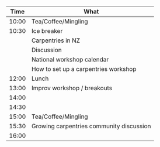Time  | What
---|---
10:00 | Tea/Coffee/Mingling
10:30 | Ice breaker 
||Carpentries in NZ
 ||  Discussion                 
 ||  National workshop calendar 
 ||  How to set up a carpentries workshop 
12:00 | Lunch
13:00 | Improv workshop / breakouts
14:00 | 
14:30 | 
15:00 | Tea/Coffee/Mingling
15:30 | Growing carpentries community discussion
16:00 | 
